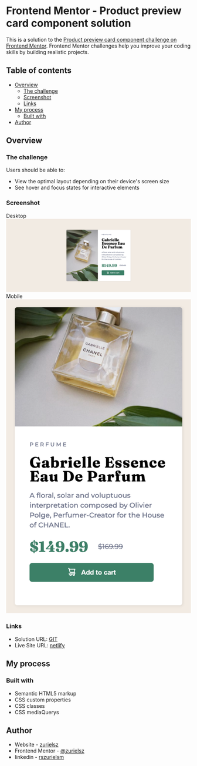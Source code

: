 # Frontend Mentor - Product preview card component solution

This is a solution to the [Product preview card component challenge on Frontend Mentor](https://www.frontendmentor.io/challenges/product-preview-card-component-GO7UmttRfa). Frontend Mentor challenges help you improve your coding skills by building realistic projects.

## Table of contents

- [Overview](#overview)
  - [The challenge](#the-challenge)
  - [Screenshot](#screenshot)
  - [Links](#links)
- [My process](#my-process)
  - [Built with](#built-with)
- [Author](#author)

## Overview

### The challenge

Users should be able to:

- View the optimal layout depending on their device's screen size
- See hover and focus states for interactive elements

### Screenshot

Desktop![desktop](./assets/img/desktop.png)
Mobile![desktop](./assets/img/mobile.png)

### Links

- Solution URL: [GIT](https://github.com/zurielsz/cardFM.git)
- Live Site URL: [netlify](https://cardfm.netlify.app)

## My process

### Built with

- Semantic HTML5 markup
- CSS custom properties
- CSS classes
- CSS mediaQuerys

## Author

- Website - [zurielsz](https://github.com/zurielsz)
- Frontend Mentor - [@zurielsz](https://www.frontendmentor.io/profile/zurielsz)
- linkedin - [rszurielsm](https://www.linkedin.com/in/rszurielsm)
